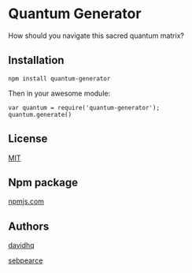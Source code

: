 # Quantum Generator

How should you navigate this sacred quantum matrix?

## Installation

    npm install quantum-generator

Then in your awesome module:

    var quantum = require('quantum-generator');
    quantum.generate()

## License

[MIT](https://opensource.org/licenses/MIT)

## Npm package

[npmjs.com](https://npmjs.com/package/quantum-generator)

## Authors

[davidhq](https://github.com/davidhq)

[sebpearce](https://github.com/sebpearce)
